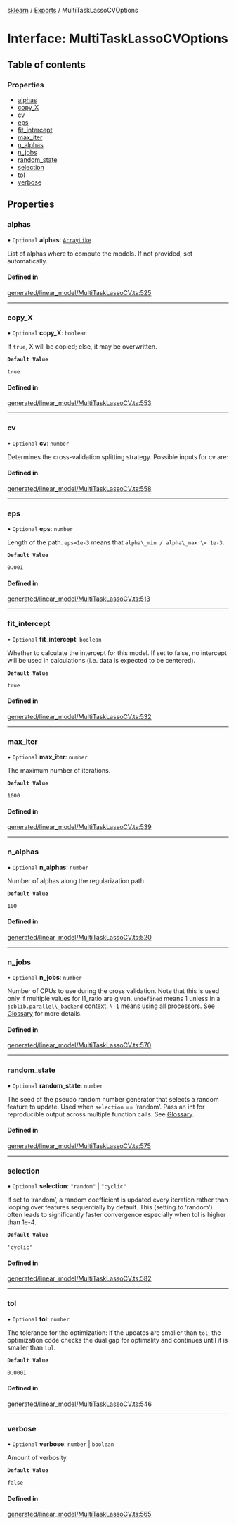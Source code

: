[sklearn](../readme.md) / [Exports](../modules.md) / MultiTaskLassoCVOptions

# Interface: MultiTaskLassoCVOptions

## Table of contents

### Properties

- [alphas](MultiTaskLassoCVOptions.md#alphas)
- [copy\_X](MultiTaskLassoCVOptions.md#copy_x)
- [cv](MultiTaskLassoCVOptions.md#cv)
- [eps](MultiTaskLassoCVOptions.md#eps)
- [fit\_intercept](MultiTaskLassoCVOptions.md#fit_intercept)
- [max\_iter](MultiTaskLassoCVOptions.md#max_iter)
- [n\_alphas](MultiTaskLassoCVOptions.md#n_alphas)
- [n\_jobs](MultiTaskLassoCVOptions.md#n_jobs)
- [random\_state](MultiTaskLassoCVOptions.md#random_state)
- [selection](MultiTaskLassoCVOptions.md#selection)
- [tol](MultiTaskLassoCVOptions.md#tol)
- [verbose](MultiTaskLassoCVOptions.md#verbose)

## Properties

### alphas

• `Optional` **alphas**: [`ArrayLike`](../modules.md#arraylike)

List of alphas where to compute the models. If not provided, set automatically.

#### Defined in

[generated/linear_model/MultiTaskLassoCV.ts:525](https://github.com/transitive-bullshit/scikit-learn-ts/blob/367336a/packages/sklearn/src/generated/linear_model/MultiTaskLassoCV.ts#L525)

___

### copy\_X

• `Optional` **copy\_X**: `boolean`

If `true`, X will be copied; else, it may be overwritten.

**`Default Value`**

`true`

#### Defined in

[generated/linear_model/MultiTaskLassoCV.ts:553](https://github.com/transitive-bullshit/scikit-learn-ts/blob/367336a/packages/sklearn/src/generated/linear_model/MultiTaskLassoCV.ts#L553)

___

### cv

• `Optional` **cv**: `number`

Determines the cross-validation splitting strategy. Possible inputs for cv are:

#### Defined in

[generated/linear_model/MultiTaskLassoCV.ts:558](https://github.com/transitive-bullshit/scikit-learn-ts/blob/367336a/packages/sklearn/src/generated/linear_model/MultiTaskLassoCV.ts#L558)

___

### eps

• `Optional` **eps**: `number`

Length of the path. `eps=1e-3` means that `alpha\_min / alpha\_max \= 1e-3`.

**`Default Value`**

`0.001`

#### Defined in

[generated/linear_model/MultiTaskLassoCV.ts:513](https://github.com/transitive-bullshit/scikit-learn-ts/blob/367336a/packages/sklearn/src/generated/linear_model/MultiTaskLassoCV.ts#L513)

___

### fit\_intercept

• `Optional` **fit\_intercept**: `boolean`

Whether to calculate the intercept for this model. If set to false, no intercept will be used in calculations (i.e. data is expected to be centered).

**`Default Value`**

`true`

#### Defined in

[generated/linear_model/MultiTaskLassoCV.ts:532](https://github.com/transitive-bullshit/scikit-learn-ts/blob/367336a/packages/sklearn/src/generated/linear_model/MultiTaskLassoCV.ts#L532)

___

### max\_iter

• `Optional` **max\_iter**: `number`

The maximum number of iterations.

**`Default Value`**

`1000`

#### Defined in

[generated/linear_model/MultiTaskLassoCV.ts:539](https://github.com/transitive-bullshit/scikit-learn-ts/blob/367336a/packages/sklearn/src/generated/linear_model/MultiTaskLassoCV.ts#L539)

___

### n\_alphas

• `Optional` **n\_alphas**: `number`

Number of alphas along the regularization path.

**`Default Value`**

`100`

#### Defined in

[generated/linear_model/MultiTaskLassoCV.ts:520](https://github.com/transitive-bullshit/scikit-learn-ts/blob/367336a/packages/sklearn/src/generated/linear_model/MultiTaskLassoCV.ts#L520)

___

### n\_jobs

• `Optional` **n\_jobs**: `number`

Number of CPUs to use during the cross validation. Note that this is used only if multiple values for l1\_ratio are given. `undefined` means 1 unless in a [`joblib.parallel\_backend`](https://joblib.readthedocs.io/en/latest/parallel.html#joblib.parallel_backend "(in joblib v1.3.0.dev0)") context. `\-1` means using all processors. See [Glossary](../../glossary.html#term-n_jobs) for more details.

#### Defined in

[generated/linear_model/MultiTaskLassoCV.ts:570](https://github.com/transitive-bullshit/scikit-learn-ts/blob/367336a/packages/sklearn/src/generated/linear_model/MultiTaskLassoCV.ts#L570)

___

### random\_state

• `Optional` **random\_state**: `number`

The seed of the pseudo random number generator that selects a random feature to update. Used when `selection` == ‘random’. Pass an int for reproducible output across multiple function calls. See [Glossary](../../glossary.html#term-random_state).

#### Defined in

[generated/linear_model/MultiTaskLassoCV.ts:575](https://github.com/transitive-bullshit/scikit-learn-ts/blob/367336a/packages/sklearn/src/generated/linear_model/MultiTaskLassoCV.ts#L575)

___

### selection

• `Optional` **selection**: ``"random"`` \| ``"cyclic"``

If set to ‘random’, a random coefficient is updated every iteration rather than looping over features sequentially by default. This (setting to ‘random’) often leads to significantly faster convergence especially when tol is higher than 1e-4.

**`Default Value`**

`'cyclic'`

#### Defined in

[generated/linear_model/MultiTaskLassoCV.ts:582](https://github.com/transitive-bullshit/scikit-learn-ts/blob/367336a/packages/sklearn/src/generated/linear_model/MultiTaskLassoCV.ts#L582)

___

### tol

• `Optional` **tol**: `number`

The tolerance for the optimization: if the updates are smaller than `tol`, the optimization code checks the dual gap for optimality and continues until it is smaller than `tol`.

**`Default Value`**

`0.0001`

#### Defined in

[generated/linear_model/MultiTaskLassoCV.ts:546](https://github.com/transitive-bullshit/scikit-learn-ts/blob/367336a/packages/sklearn/src/generated/linear_model/MultiTaskLassoCV.ts#L546)

___

### verbose

• `Optional` **verbose**: `number` \| `boolean`

Amount of verbosity.

**`Default Value`**

`false`

#### Defined in

[generated/linear_model/MultiTaskLassoCV.ts:565](https://github.com/transitive-bullshit/scikit-learn-ts/blob/367336a/packages/sklearn/src/generated/linear_model/MultiTaskLassoCV.ts#L565)
